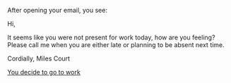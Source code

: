 After opening your email, you see:



Hi,

It seems like you were not present for work today, how are you feeling? Please call me when you are either late or planning to be absent next time.

Cordially,
Miles Court

[You decide to go to work](go-to-work/../../your-boss-emails-you.md)
